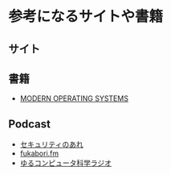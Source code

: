 # 参考になるサイトや書籍

## サイト

## 書籍

- [MODERN OPERATING SYSTEMS](https://csc-knu.github.io/sys-prog/books/Andrew%20S.%20Tanenbaum%20-%20Modern%20Operating%20Systems.pdf)

## Podcast

- [セキュリティのあれ](https://www.tsujileaks.com/)
- [fukabori.fm](https://fukabori.fm/)
- [ゆるコンピュータ科学ラジオ](https://podcasts.apple.com/ru/podcast/%E3%82%86%E3%82%8B%E3%82%B3%E3%83%B3%E3%83%94%E3%83%A5%E3%83%BC%E3%82%BF%E7%A7%91%E5%AD%A6%E3%83%A9%E3%82%B8%E3%82%AA/id1604353315)
